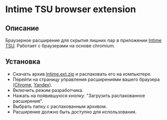# Intime TSU browser extension

## Описание
Браузерное расширение для скрытия лишних пар в приложении [Intime TSU](https://intime.tsu.ru/). Работает с браузерами на основе chromium.

## Установка
- Скачать архив [Intime.ext.zip](https://github.com/ilunity/schedule-extension-vite/releases/download/v1.0.0/Intime.ext.zip) и распаковать его на компьютере.
- Перейти на страницу управления расширениями вашего браузера ([Chrome](chrome://extensions/), [Yandex](browser://extensions/)).
- Включить режим разработчика.
- Нажать на появившуюся кнопку: "Загрузить распакованное расширение".
- Выбрать папку с распакованным архивом.
- Расширение должно быть доступно для использования.
